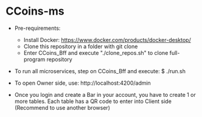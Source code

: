 # CCoins-ms

* Pre-requirements:
  - Install Docker: https://www.docker.com/products/docker-desktop/
  - Clone this repository in a folder with git clone
  - Enter CCoins_Bff and execute "./clone_repos.sh" to clone full-program repository

* To run all microservices, step on CCoins_Bff and execute:
$ ./run.sh

* To open Owner side, use:
http://localhost:4200/admin

* Once you login and create a Bar in your account, you have to create 1 or more tables.
Each table has a QR code to enter into Client side (Recommend to use another browser)
